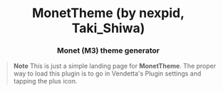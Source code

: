 <div align="center">
    <h1>MonetTheme (by nexpid, Taki_Shiwa)</h1>
    <h3>Monet (M3) theme generator</h3>
</div>

> **Note**
> This is just a simple landing page for **MonetTheme**. The proper way to load this plugin is to go in Vendetta's Plugin settings and tapping the plus icon.